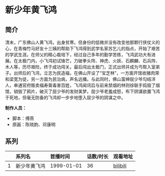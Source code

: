 # 新少年黄飞鸿


## 简介

清末，广东佛山人黄飞鸿，出身贫寒。但身份的低微并没有改变他那颗行侠仗义的心，在青梅竹马好友十三姨的帮助下飞鸿得到武学名家苏乞儿的指点，开始了艰苦的学武生涯。在师父的精心栽培下，经过自己多年的勤学苦练，飞鸿武功大有进展。在太极门内，小飞鸿初试锋芒，力破拳头阵、神虎、火妖、石麒麟、石兵阵、木人等，历尽艰险，终于成功闯关。最后闯出太极门，正式出师并成为丐帮入室弟子。出师后的飞鸿，立志为民造福，在佛山开设了“宝芝林”，一方面开馆收猪肉荣和梁宽为徒，另一方面为民治病，声名远播。与此同时，佛山富绅屈少爷勾结洋人，串通官府贩卖福寿膏毒害百姓，飞鸿闻讯后与前来禁烟的林则徐联手捣毁了烟馆，销毁了鸦片，破灭了屈少爷的发财美梦。屈少爷老羞成怒，布下阴谋欲置飞鸿于死地，但毫无防备的飞鸿却一步步地堕入屈少爷的阴谋之中。

**制作人员：**
- 脚本：傅燕
- 原画：陈晓韵、邓康明



## 系列

|     |   系列名   |   首播时间  | 话数/时长  | 观看地址 |
|:---  |:------    |:----      |:---       |:---  |
| 1 | 新少年黄飞鸿 | 1999-01-01 | 36 | [bilibili](https://www.bilibili.com/video/BV1Es411f74C/)  |

<!--

## 配乐

{{< music auto="https://y.qq.com/n/yqq/album/.html" >}}

## MAD

{{< media auto="mad/huang_fei_hong" >}}

-->



